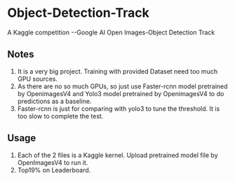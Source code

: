 # Object-Detection-Track
A Kaggle competition --Google AI Open Images-Object Detection Track
## Notes
1. It is a very big project. Training with provided Dataset need too much GPU sources. 
2. As there are no so much GPUs, so just use Faster-rcnn model pretrained  by OpenimagesV4 and Yolo3 model pretrained by OpenimagesV4 to do  predictions as a baseline.
3. Faster-rcnn is just for comparing with yolo3 to tune the threshold. It is too slow to complete the test. 
## Usage
1. Each of the 2 files is a Kaggle kernel. Upload pretrained model file by OpenImagesV4 to run it.
2. Top19% on Leaderboard.
